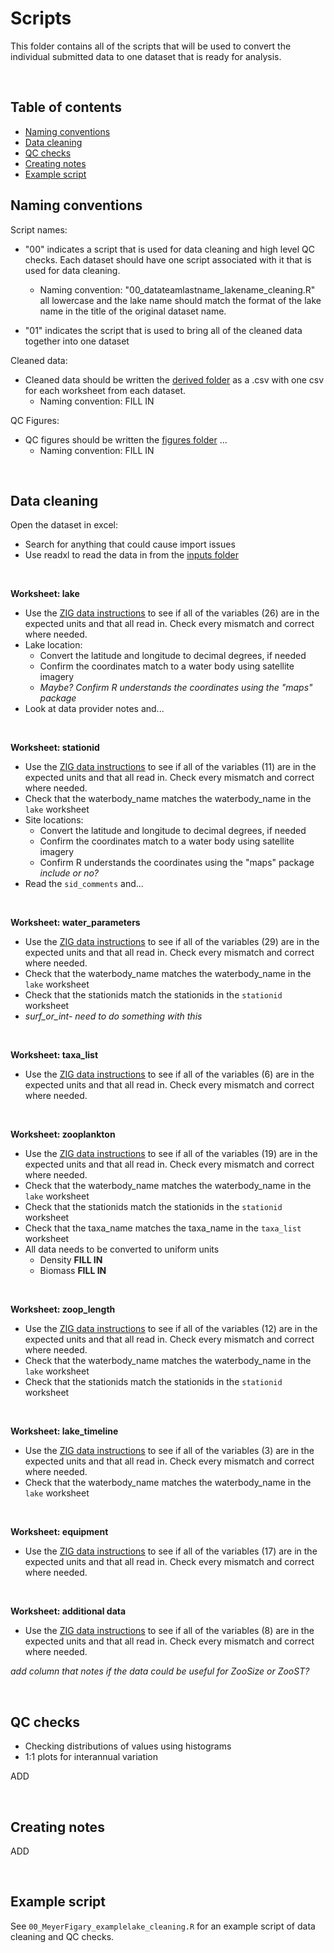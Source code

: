 # Scripts

This folder contains all of the scripts that will be used to convert the individual submitted data to one dataset that is ready for analysis.

<br>

## Table of contents
* [Naming conventions](#naming-conventions)
* [Data cleaning](#data-cleaning)
* [QC checks](#qc-checks)
* [Creating notes](#creating-notes)
* [Example script](#example-script)


## Naming conventions

Script names:

* "00" indicates a script that is used for data cleaning and high level QC checks. Each dataset should have one script associated with it that is used for data cleaning. 
  + Naming convention: "00_datateamlastname_lakename_cleaning.R" all lowercase and the lake name should match the format of the lake name in the title of the original dataset name. 
  
* "01" indicates the script that is used to bring all of the cleaned data together into one dataset

Cleaned data:

* Cleaned data should be written the [derived folder](https://github.com/sfigary/GLEON_ZIG/tree/main/data/derived) as a .csv with one csv for each worksheet from each dataset. 
  + Naming convention: FILL IN

QC Figures:

* QC figures should be written the [figures folder](https://github.com/sfigary/GLEON_ZIG/tree/main/figures) ...
  + Naming convention: FILL IN


<br>


## Data cleaning

Open the dataset in excel:
* Search for anything that could cause import issues
* Use readxl to read the data in from the  [inputs folder](https://github.com/sfigary/GLEON_ZIG/tree/main/data/inputs)

<br>

**Worksheet: lake**
* Use the [ZIG data instructions](https://drive.google.com/file/d/1FhcNSKs0Xd4fJ2NH4V4TzQP1KB_zjhUV/view?usp=sharing) to see if all of the variables (26) are in the expected units and that all read in. Check every mismatch and correct where needed. 
* Lake location:
  + Convert the latitude and longitude to decimal degrees, if needed
  + Confirm the coordinates match to a water body using satellite imagery
  + *Maybe? Confirm R understands the coordinates using the "maps" package*
* Look at data provider notes and...

<br>


**Worksheet: stationid**
* Use the [ZIG data instructions](https://drive.google.com/file/d/1FhcNSKs0Xd4fJ2NH4V4TzQP1KB_zjhUV/view?usp=sharing) to see if all of the variables (11) are in the expected units and that all read in. Check every mismatch and correct where needed. 
* Check that the waterbody_name matches the waterbody_name in the `lake` worksheet
* Site locations:
  + Convert the latitude and longitude to decimal degrees, if needed
  + Confirm the coordinates match to a water body using satellite imagery
  + Confirm R understands the coordinates using the "maps" package *include or no?*
* Read the `sid_comments` and...

<br>


**Worksheet: water_parameters**
* Use the [ZIG data instructions](https://drive.google.com/file/d/1FhcNSKs0Xd4fJ2NH4V4TzQP1KB_zjhUV/view?usp=sharing) to see if all of the variables (29) are in the expected units and that all read in. Check every mismatch and correct where needed. 
* Check that the waterbody_name matches the waterbody_name in the `lake` worksheet
* Check that the stationids match the stationids in the `stationid` worksheet
* *surf_or_int- need to do something with this*

<br>

**Worksheet: taxa_list**
* Use the [ZIG data instructions](https://drive.google.com/file/d/1FhcNSKs0Xd4fJ2NH4V4TzQP1KB_zjhUV/view?usp=sharing) to see if all of the variables (6) are in the expected units and that all read in. Check every mismatch and correct where needed.

<br>


**Worksheet: zooplankton**
* Use the [ZIG data instructions](https://drive.google.com/file/d/1FhcNSKs0Xd4fJ2NH4V4TzQP1KB_zjhUV/view?usp=sharing) to see if all of the variables (19) are in the expected units and that all read in. Check every mismatch and correct where needed. 
* Check that the waterbody_name matches the waterbody_name in the `lake` worksheet
* Check that the stationids match the stationids in the `stationid` worksheet
* Check that the taxa_name matches the taxa_name in the `taxa_list` worksheet
* All data needs to be converted to uniform units
  + Density **FILL IN**
  + Biomass **FILL IN**

<br>


**Worksheet: zoop_length**
* Use the [ZIG data instructions](https://drive.google.com/file/d/1FhcNSKs0Xd4fJ2NH4V4TzQP1KB_zjhUV/view?usp=sharing) to see if all of the variables (12) are in the expected units and that all read in. Check every mismatch and correct where needed. 
* Check that the waterbody_name matches the waterbody_name in the `lake` worksheet
* Check that the stationids match the stationids in the `stationid` worksheet

<br>


**Worksheet: lake_timeline**
* Use the [ZIG data instructions](https://drive.google.com/file/d/1FhcNSKs0Xd4fJ2NH4V4TzQP1KB_zjhUV/view?usp=sharing) to see if all of the variables (3) are in the expected units and that all read in. Check every mismatch and correct where needed.
* Check that the waterbody_name matches the waterbody_name in the `lake` worksheet

<br>

**Worksheet: equipment**

* Use the [ZIG data instructions](https://drive.google.com/file/d/1FhcNSKs0Xd4fJ2NH4V4TzQP1KB_zjhUV/view?usp=sharing) to see if all of the variables (17) are in the expected units and that all read in. Check every mismatch and correct where needed.

<br>

**Worksheet: additional data**

* Use the [ZIG data instructions](https://drive.google.com/file/d/1FhcNSKs0Xd4fJ2NH4V4TzQP1KB_zjhUV/view?usp=sharing) to see if all of the variables (8) are in the expected units and that all read in. Check every mismatch and correct where needed.

*add column that notes if the data could be useful for ZooSize or ZooST?*

<br>

## QC checks

* Checking distributions of values using histograms 
* 1:1 plots for interannual variation

ADD

<br>

## Creating notes

ADD

<br>

## Example script
See `00_MeyerFigary_examplelake_cleaning.R` for an example script of data cleaning and QC checks.
